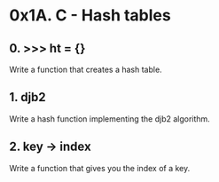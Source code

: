 # 0x1A. C - Hash tables
## 0. >>> ht = {}
Write a function that creates a hash table.
## 1. djb2
Write a hash function implementing the djb2 algorithm.
## 2. key -> index
Write a function that gives you the index of a key.
